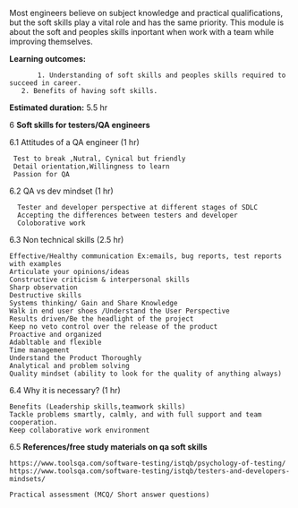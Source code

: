 Most engineers believe on subject knowledge and practical qualifications, but the soft skills play a vital role and has the same priority. This module is about the soft 
and peoples skills inportant when work with a team while improving themselves.

**Learning outcomes:**

           1. Understanding of soft skills and peoples skills required to succeed in career.
	   2. Benefits of having soft skills.

**Estimated duration:** 5.5 hr

6	**Soft skills for testers/QA engineers**

6.1	Attitudes of a QA engineer (1 hr)

	 Test to break ,Nutral, Cynical but friendly
	 Detail orientation,Willingness to learn
     Passion for QA 
    
6.2	QA vs dev mindset (1 hr)

	  Tester and developer perspective at different stages of SDLC
	  Accepting the differences between testers and developer 
	  Coloborative work
     
6.3	Non technical skills (2.5 hr)

	Effective/Healthy communication Ex:emails, bug reports, test reports with examples  
    Articulate your opinions/ideas  
	Constructive criticism & interpersonal skills  
	Sharp observation
	Destructive skills
	Systems thinking/ Gain and Share Knowledge
	Walk in end user shoes /Understand the User Perspective
	Results driven/Be the headlight of the project
	Keep no veto control over the release of the product
	Proactive and organized
	Adabltable and flexible
	Time management
	Understand the Product Thoroughly
	Analytical and problem solving 
	Quality mindset (ability to look for the quality of anything always)
  
6.4	Why it is necessary? (1 hr)

	Benefits (Leadership skills,teamwork skills)
	Tackle problems smartly, calmly, and with full support and team cooperation.
	Keep collaborative work environment
  
6.5 **References/free study materials on qa soft skills** 

	https://www.toolsqa.com/software-testing/istqb/psychology-of-testing/
	https://www.toolsqa.com/software-testing/istqb/testers-and-developers-mindsets/
  
	Practical assessment (MCQ/ Short answer questions)

